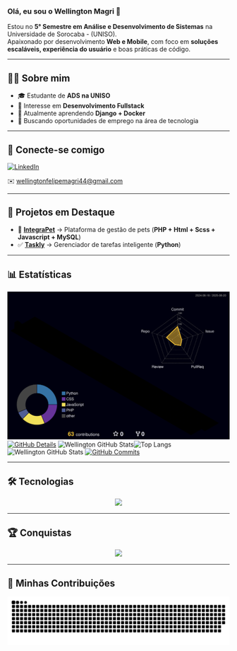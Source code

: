 ### Olá, eu sou o Wellington Magri 🏅

Estou no **5° Semestre em Análise e Desenvolvimento de Sistemas** na Universidade de Sorocaba - (UNISO).  
Apaixonado por desenvolvimento **Web e Mobile**, com foco em **soluções escaláveis, experiência do usuário** e boas práticas de código.  

---

## 👨‍💻 Sobre mim
- 🎓 Estudante de **ADS na UNISO**  
- 🚀 Interesse em **Desenvolvimento Fullstack**  
- 🌱 Atualmente aprendendo **Django + Docker**  
- 🎯 Buscando oportunidades de emprego na área de tecnologia  

---

## 🔗 Conecte-se comigo
[![LinkedIn](https://img.shields.io/badge/LinkedIn-0077B5?style=for-the-badge&logo=linkedin&logoColor=white)](https://www.linkedin.com/in/tinhomagri-dev/)  

✉️ wellingtonfelipemagri44@gmail.com  

---

## 🚀 Projetos em Destaque
- 🐾 [**IntegraPet**](https://github.com/Integrapet) → Plataforma de gestão de pets (**PHP + Html + Scss + Javascript + MySQL**)    
- ✅ [**Taskly**](https://github.com/Taskly) → Gerenciador de tarefas inteligente (**Python**)  

---

## 📊 Estatísticas
![Contribuições 3D](./profile-3d-contrib/profile-night-rainbow.svg)  
[![GitHub Details](http://github-profile-summary-cards.vercel.app/api/cards/profile-details?username=Tinhomagri&theme=dracula)](https://github.com/vn7n24fzkq/github-profile-summary-cards)
![Wellington GitHub Stats](https://github-readme-stats.vercel.app/api?username=Tinhomagri&show_icons=true&theme=dracula)![Top Langs](https://github-readme-stats.vercel.app/api/top-langs/?username=Tinhomagri&layout=compact&theme=dracula) 
![Wellington GitHub Stats](https://github-readme-stats.vercel.app/api?username=Tinhomagri&show_icons=true&theme=dracula)
[![GitHub Commits](http://github-profile-summary-cards.vercel.app/api/cards/productive-time?username=Tinhomagri&theme=dracula&utcOffset=-3)](https://github.com/vn7n24fzkq/github-profile-summary-cards)
 

---

## 🛠️ Tecnologias
<div align="center">
  <img src="https://skillicons.dev/icons?i=vscode,git,github,html,css,scss,bootstrap,tailwind,javascript,typescript,python,django,react,angular,vue,nodejs,php,laravel,mysql,docker,mongodb,flutter,dart,vite,figma,windows"  />
</div>

---


## 🏆 Conquistas
<div align="center">

  <img src="https://github-profile-trophy.vercel.app/?username=tinhomagri&theme=dracula&row=1&column=6" width="900"/>


</div>

---

## 🐍 Minhas Contribuições
<picture>
  <source media="(prefers-color-scheme: dark)" srcset="https://raw.githubusercontent.com/platane/platane/output/github-contribution-grid-snake-dark.svg">
  <source media="(prefers-color-scheme: light)" srcset="https://raw.githubusercontent.com/platane/platane/output/github-contribution-grid-snake.svg">
  <img alt="github contribution grid snake animation" src="https://raw.githubusercontent.com/platane/platane/output/github-contribution-grid-snake.svg">
</picture>




